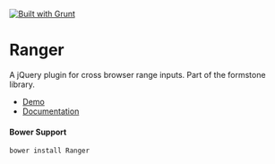 <a href="http://gruntjs.com" target="_blank"><img src="https://cdn.gruntjs.com/builtwith.png" alt="Built with Grunt"></a> 
# Ranger 

A jQuery plugin for cross browser range inputs. Part of the formstone library. 

- [Demo](http://formstone.it/components/Ranger/demo/index.html) 
- [Documentation](http://formstone.it/ranger/) 

#### Bower Support 
`bower install Ranger`